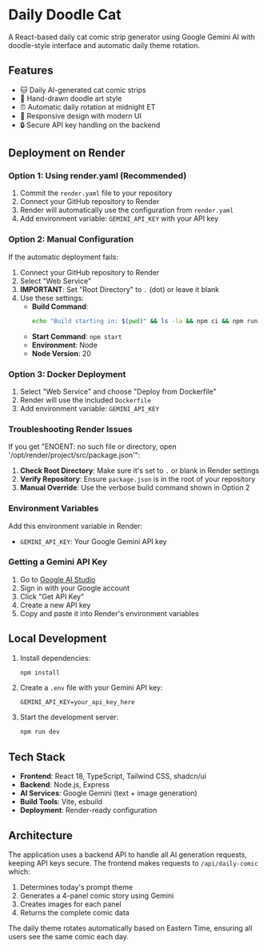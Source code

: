 # Daily Doodle Cat

A React-based daily cat comic strip generator using Google Gemini AI with doodle-style interface and automatic daily theme rotation.

## Features

- 🐱 Daily AI-generated cat comic strips
- 🎨 Hand-drawn doodle art style
- ⏰ Automatic daily rotation at midnight ET
- 📱 Responsive design with modern UI
- 🔒 Secure API key handling on the backend

## Deployment on Render

### Option 1: Using render.yaml (Recommended)
1. Commit the `render.yaml` file to your repository
2. Connect your GitHub repository to Render
3. Render will automatically use the configuration from `render.yaml`
4. Add environment variable: `GEMINI_API_KEY` with your API key

### Option 2: Manual Configuration
If the automatic deployment fails:

1. Connect your GitHub repository to Render
2. Select "Web Service"
3. **IMPORTANT**: Set "Root Directory" to `.` (dot) or leave it blank
4. Use these settings:
   - **Build Command**: 
     ```bash
     echo "Build starting in: $(pwd)" && ls -la && npm ci && npm run build
     ```
   - **Start Command**: `npm start`
   - **Environment**: Node
   - **Node Version**: 20

### Option 3: Docker Deployment
1. Select "Web Service" and choose "Deploy from Dockerfile"
2. Render will use the included `Dockerfile`
3. Add environment variable: `GEMINI_API_KEY`

### Troubleshooting Render Issues
If you get "ENOENT: no such file or directory, open '/opt/render/project/src/package.json'":

1. **Check Root Directory**: Make sure it's set to `.` or blank in Render settings
2. **Verify Repository**: Ensure `package.json` is in the root of your repository
3. **Manual Override**: Use the verbose build command shown in Option 2

### Environment Variables
Add this environment variable in Render:
- `GEMINI_API_KEY`: Your Google Gemini API key

### Getting a Gemini API Key
1. Go to [Google AI Studio](https://aistudio.google.com/)
2. Sign in with your Google account
3. Click "Get API Key"
4. Create a new API key
5. Copy and paste it into Render's environment variables

## Local Development

1. Install dependencies:
   ```bash
   npm install
   ```

2. Create a `.env` file with your Gemini API key:
   ```
   GEMINI_API_KEY=your_api_key_here
   ```

3. Start the development server:
   ```bash
   npm run dev
   ```

## Tech Stack

- **Frontend**: React 18, TypeScript, Tailwind CSS, shadcn/ui
- **Backend**: Node.js, Express
- **AI Services**: Google Gemini (text + image generation)
- **Build Tools**: Vite, esbuild
- **Deployment**: Render-ready configuration

## Architecture

The application uses a backend API to handle all AI generation requests, keeping API keys secure. The frontend makes requests to `/api/daily-comic` which:

1. Determines today's prompt theme
2. Generates a 4-panel comic story using Gemini
3. Creates images for each panel
4. Returns the complete comic data

The daily theme rotates automatically based on Eastern Time, ensuring all users see the same comic each day.